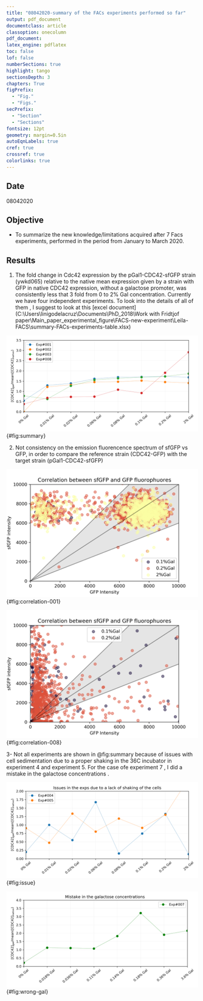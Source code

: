 ```yaml
---
title: "08042020-summary of the FACs experiments performed so far"
output: pdf_document
documentclass: article
classoption: onecolumn
pdf_document:
latex_engine: pdflatex
toc: false
lof: false
numberSections: true
highlight: tango
sectionsDepth: 3
chapters: True
figPrefix:
  - "Fig."
  - "Figs."
secPrefix:
  - "Section"
  - "Sections"
fontsize: 12pt
geometry: margin=0.5in
autoEqnLabels: true
cref: true
crossref: true
colorlinks: true
---
```





## Date 
08042020

## Objective
- To summarize the new knowledge/limitations acquired after 7 Facs experiments, performed in the period from January to March 2020. 


## Results

1.  The fold change in Cdc42 expression by the pGal1-CDC42-sfGFP strain (ywkd065) relative to the native mean expression given by a strain with GFP in native CDC42 expression, without a galactose promoter, was consistently less that 3 fold from 0 to 2% Gal concentration. Currently we have four independent experiments. 
To look into the details of all of them , I suggest to look at this [excel document](C:\Users\linigodelacruz\Documents\PhD_2018\Work with Fridtjof paper\Main_paper_experimental_figure\FACS-new-experiment\Leila-FACS\summary-FACs-experiments-table.xlsx)

![Summary of four FACs experiments in terms of the relative CDC42 expression](../images/four-Facs-independent-exps.png){#fig:summary}

2. Not consistency on the emission fluorencence spectrum of sfGFP vs GFP, in order to compare the reference strain (CDC42-GFP) with the target strain (pGal1-CDC42-sfGFP)

![Experiment 1](../images/Correlation-between-sfGFP-GFP-fluorophuores-exp_001.png){#fig:correlation-001}

<!-- ![Experiment 3](../images/Correlation-between-sfGFP-GFP-fluorophuores-exp_003.png){#fig:correlation-003} -->

![Experiment 8](../images/Correlation-between-sfGFP-GFP-fluorophuores-exp_008.png){#fig:correlation-008}


3- Not all experiments are shown in @fig:summary because of issues with cell sedimentation due to a proper shaking in the 36C incubator in experiment 4 and experiment 5. For the case ofe experiment 7 , I did a mistake in the galactose concentrations .

![Fluctuating fluorescence due lack of proper shaking of the cell cultures](../images/issues-with-shaking-two-exps.png){#fig:issue}

![Wrong set of galactose concentrations, however still comparable with @fig:summary.](../images/issues-the-gal-concentration-exp-007.png){#fig:wrong-gal}


